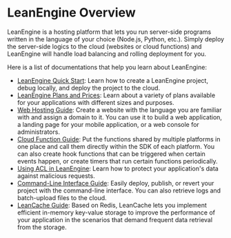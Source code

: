# LeanEngine Overview

LeanEngine is a hosting platform that lets you run server-side programs written in the language of your choice (Node.js, Python, etc.). Simply deploy the server-side logics to the cloud (websites or cloud functions) and LeanEngine will handle load balancing and rolling deployment for you.

Here is a list of documentations that help you learn about LeanEngine:

- [LeanEngine Quick Start](leanengine_quickstart.html): Learn how to create a LeanEngine project, debug locally, and deploy the project to the cloud.
- [LeanEngine Plans and Prices](leanengine_plan.html): Learn about a variety of plans available for your applications with different sizes and purposes.
- [Web Hosting Guide](leanengine_webhosting_guide-node.html): Create a website with the language you are familiar with and assign a domain to it. You can use it to build a web application, a landing page for your mobile application, or a web console for administrators.
- [Cloud Function Guide](leanengine_cloudfunction_guide-node.html): Put the functions shared by multiple platforms in one place and call them directly within the SDK of each platform. You can also create hook functions that can be triggered when certain events happen, or create timers that run certain functions periodically.
- [Using ACL in LeanEngine](acl_guide_leanengine.html): Learn how to protect your application's data against malicious requests.
- [Command-Line Interface Guide](leanengine_cli.html): Easily deploy, publish, or revert your project with the command-line interface. You can also retrieve logs and batch-upload files to the cloud.
- [LeanCache Guide](leancache_guide.html): Based on Redis, LeanCache lets you implement efficient in-memory key-value storage to improve the performance of your application in the scenarios that demand frequent data retrieval from the storage.
